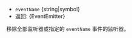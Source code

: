 <!-- YAML
added: v0.1.26
-->
* `eventName` {string|symbol}
* 返回: {EventEmitter}

移除全部监听器或指定的 `eventName` 事件的监听器。

